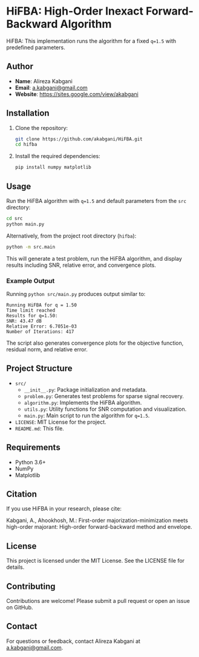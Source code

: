 # HiFBA: High-Order Inexact Forward-Backward Algorithm

HiFBA:  This implementation runs the algorithm for a fixed `q=1.5` with predefined parameters.

## Author

- **Name**: Alireza Kabgani
- **Email**: a.kabgani@gmail.com
- **Website**: https://sites.google.com/view/akabgani

## Installation

1. Clone the repository:

   ```bash
   git clone https://github.com/akabgani/HiFBA.git
   cd hifba
   ```

2. Install the required dependencies:

   ```bash
   pip install numpy matplotlib
   ```

## Usage

Run the HiFBA algorithm with `q=1.5` and default parameters from the `src` directory:

```bash
cd src
python main.py
```

Alternatively, from the project root directory (`hifba`):

```bash
python -m src.main
```

This will generate a test problem, run the HiFBA algorithm, and display results including SNR, relative error, and convergence plots.

### Example Output

Running `python src/main.py` produces output similar to:

```
Running HiFBA for q = 1.50
Time limit reached
Results for q=1.50:
SNR: 43.47 dB
Relative Error: 6.7051e-03
Number of Iterations: 417
```

The script also generates convergence plots for the objective function, residual norm, and relative error.

## Project Structure

- `src/`
  - `__init__.py`: Package initialization and metadata.
  - `problem.py`: Generates test problems for sparse signal recovery.
  - `algorithm.py`: Implements the HiFBA algorithm.
  - `utils.py`: Utility functions for SNR computation and visualization.
  - `main.py`: Main script to run the algorithm for `q=1.5`.
- `LICENSE`: MIT License for the project.
- `README.md`: This file.

## Requirements

- Python 3.6+
- NumPy
- Matplotlib

## Citation

If you use HiFBA in your research, please cite:

Kabgani, A., Ahookhosh, M.: First-order majorization-minimization meets high-order majorant: High-order forward-backward method and envelope.

## License

This project is licensed under the MIT License. See the LICENSE file for details.

## Contributing

Contributions are welcome! Please submit a pull request or open an issue on GitHub.

## Contact

For questions or feedback, contact Alireza Kabgani at a.kabgani@gmail.com.
